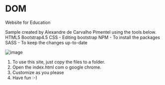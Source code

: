 # DOM
Website for Education

Sample created by Alexandre de Carvalho Pimentel using the tools below.
</br>
HTML5
Bootstrap4.5
CSS - Editing bootstrap
NPM - To install the packages
SASS - To keep the changes up-to-date

![image](https://user-images.githubusercontent.com/58637629/88490428-e5178780-cf71-11ea-970b-374fe63624f0.png)

<ol>
  <li>To use this site, just copy the files to a folder.</li>
  <li>Open the index.html com o google chrome.</li>
  <li>Customize as you please</li>
  <li>Have fun :-)</li>
</ol>

